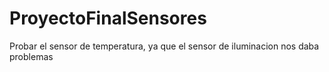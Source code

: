 # ProyectoFinalSensores
Probar el sensor de temperatura, ya que el sensor de iluminacion nos daba problemas
